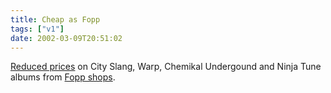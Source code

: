 ```yaml
---
title: Cheap as Fopp
tags: ["v1"]
date: 2002-03-09T20:51:02
---
```


[Reduced prices][1] on City Slang, Warp, Chemikal Undergound and Ninja Tune albums from [Fopp shops][2].

[1]: http://www.fopp.co.uk/independents/indie_listing1.htm
[2]: http://www.fopp.co.uk/stores/shops.htm
